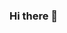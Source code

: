 ### Hi there 👋

<!--
**everaldobass/everaldobass** is a ✨ _special_ ✨ repository because its `README.md` (this file) appears on your GitHub profile.

Contact-me on:
[LinkedIn](https://www.linkedin.com/in/everaldo-nascimento-44678358/)


![Everaldo's github stats](https://github-readme-stats.vercel.app/api?username=everaldobass&show_icons=true&theme=radical)

Here are some ideas to get you started:

- 🔭 I’m currently working on ...
- 🌱 I’m currently learning ...
- 👯 I’m looking to collaborate on ...
- 🤔 I’m looking for help with ...
- 💬 Ask me about ...
- 📫 How to reach me: ...
- 😄 Pronouns: ...
- ⚡ Fun fact: ...
-->

